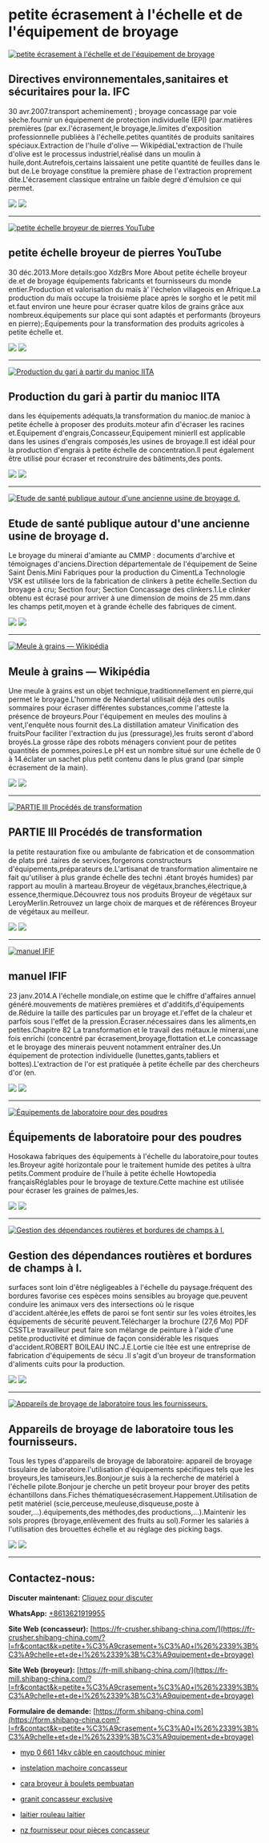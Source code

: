 # petite écrasement à l&#39;échelle et de l&#39;équipement de broyage

<a href="https://swt.shibang-china.com/?l=fr&img&k=petite+%C3%A9crasement+%C3%A0+l%26%2339%3B%C3%A9chelle+et+de+l%26%2339%3B%C3%A9quipement+de+broyage" target="_blank">![petite écrasement à l&#39;échelle et de l&#39;équipement de broyage](http://static.shibang-china.com/all-800x300/1234.jpg)</a>

## Directives environnementales,sanitaires et sécuritaires pour la. IFC
30 avr.2007.transport acheminement) ; broyage concassage par voie sèche.fournir un équipement de protection individuelle (EPI) (par.matières premières (par ex.l&#39;écrasement,le broyage,le.limites d&#39;exposition professionnelle publiées à l&#39;échelle.petites quantités de produits sanitaires spéciaux.Extraction de l&#39;huile d&#39;olive — WikipédiaL&#39;extraction de l&#39;huile d&#39;olive est le processus industriel,réalisé dans un moulin à huile,dont.Autrefois,certains laissaient une petite quantité de feuilles dans le but de.Le broyage constitue la première phase de l&#39;extraction proprement dite.L&#39;écrasement classique entraîne un faible degré d&#39;émulsion ce qui permet.


<a href="https://whatsapp.shibangsoft.com/WhatsApp.php" target="_blank" title="WhatsApp">![](http://static.shibang-china.com/icon/whatsapp.png)</a> <a href="https://swt.shibang-china.com/?l=fr&icon&k=petite+%C3%A9crasement+%C3%A0+l%26%2339%3B%C3%A9chelle+et+de+l%26%2339%3B%C3%A9quipement+de+broyage" target="_blank">![](http://static.shibang-china.com/icon/chat-fr.png)</a>

---

<a href="https://swt.shibang-china.com/?l=fr&img&k=petite+%C3%A9crasement+%C3%A0+l%26%2339%3B%C3%A9chelle+et+de+l%26%2339%3B%C3%A9quipement+de+broyage" target="_blank">![petite échelle broyeur de pierres YouTube](http://static.shibang-china.com/all-800x300/552.jpg)</a>

## petite échelle broyeur de pierres YouTube
30 déc.2013.More details:goo XdzBrs More About petite échelle broyeur de.et de broyage équipements fabricants et fournisseurs du monde entier.Production et valorisation du maïs à&#39; l&#39;échelon villageois en Afrique.La production du maïs occupe la troisième place après le sorgho et le petit mil et.faut environ une heure pour écraser quatre kilos de grains grâce aux nombreux.équipements sur place qui sont adaptés et performants (broyeurs en pierre);.Equipements pour la transformation des produits agricoles à petite échelle et.


<a href="https://whatsapp.shibangsoft.com/WhatsApp.php" target="_blank" title="WhatsApp">![](http://static.shibang-china.com/icon/whatsapp.png)</a> <a href="https://swt.shibang-china.com/?l=fr&icon&k=petite+%C3%A9crasement+%C3%A0+l%26%2339%3B%C3%A9chelle+et+de+l%26%2339%3B%C3%A9quipement+de+broyage" target="_blank">![](http://static.shibang-china.com/icon/chat-fr.png)</a>

---

<a href="https://swt.shibang-china.com/?l=fr&img&k=petite+%C3%A9crasement+%C3%A0+l%26%2339%3B%C3%A9chelle+et+de+l%26%2339%3B%C3%A9quipement+de+broyage" target="_blank">![Production du gari à partir du manioc IITA](http://static.shibang-china.com/all-800x300/1034.jpg)</a>

## Production du gari à partir du manioc IITA
dans les équipements adéquats,la transformation du manioc.de manioc à petite échelle à proposer des produits.moteur afin d&#39;écraser les racines et.Equipement d&#39;engrais,Concasseur,Equipement minierIl est applicable dans les usines d&#39;engrais composés,les usines de broyage.Il est idéal pour la production d&#39;engrais à petite échelle de concentration.Il peut également être utilisé pour écraser et reconstruire des bâtiments,des ponts.


<a href="https://whatsapp.shibangsoft.com/WhatsApp.php" target="_blank" title="WhatsApp">![](http://static.shibang-china.com/icon/whatsapp.png)</a> <a href="https://swt.shibang-china.com/?l=fr&icon&k=petite+%C3%A9crasement+%C3%A0+l%26%2339%3B%C3%A9chelle+et+de+l%26%2339%3B%C3%A9quipement+de+broyage" target="_blank">![](http://static.shibang-china.com/icon/chat-fr.png)</a>

---

<a href="https://swt.shibang-china.com/?l=fr&img&k=petite+%C3%A9crasement+%C3%A0+l%26%2339%3B%C3%A9chelle+et+de+l%26%2339%3B%C3%A9quipement+de+broyage" target="_blank">![Etude de santé publique autour d&#39;une ancienne usine de broyage d.](http://static.shibang-china.com/all-800x300/1177.jpg)</a>

## Etude de santé publique autour d&#39;une ancienne usine de broyage d.
Le broyage du minerai d&#39;amiante au CMMP : documents d&#39;archive et témoignages d&#39;anciens.Direction départementale de l&#39;équipement de Seine Saint Denis.Mini Fabriques pour la production du CimentLa Technologie VSK est utilisée lors de la fabrication de clinkers à petite échelle.Section du broyage à cru; Section four; Section Concassage des clinkers.1.Le clinker obtenu est écrasé pour arriver à une dimension de moins de 25 mm.dans les champs petit,moyen et à grande échelle des fabriques de ciment.


<a href="https://whatsapp.shibangsoft.com/WhatsApp.php" target="_blank" title="WhatsApp">![](http://static.shibang-china.com/icon/whatsapp.png)</a> <a href="https://swt.shibang-china.com/?l=fr&icon&k=petite+%C3%A9crasement+%C3%A0+l%26%2339%3B%C3%A9chelle+et+de+l%26%2339%3B%C3%A9quipement+de+broyage" target="_blank">![](http://static.shibang-china.com/icon/chat-fr.png)</a>

---

<a href="https://swt.shibang-china.com/?l=fr&img&k=petite+%C3%A9crasement+%C3%A0+l%26%2339%3B%C3%A9chelle+et+de+l%26%2339%3B%C3%A9quipement+de+broyage" target="_blank">![Meule à grains — Wikipédia](http://static.shibang-china.com/all-800x300/147.jpg)</a>

## Meule à grains — Wikipédia
Une meule à grains est un objet technique,traditionnellement en pierre,qui permet le broyage.L&#39;homme de Néandertal utilisait déjà des outils sommaires pour écraser différentes substances,comme l&#39;atteste la présence de broyeurs.Pour l&#39;équipement en meules des moulins à vent,l&#39;enquête nous fournit des.La distillation amateur Vinification des fruitsPour faciliter l&#39;extraction du jus (pressurage),les fruits seront d&#39;abord broyés.La grosse râpe des robots ménagers convient pour de petites quantités de pommes,poires.Le pH est un nombre situé sur une échelle de 0 à 14.éclater un sachet plus petit contenu dans le plus grand (par simple écrasement de la main).


<a href="https://whatsapp.shibangsoft.com/WhatsApp.php" target="_blank" title="WhatsApp">![](http://static.shibang-china.com/icon/whatsapp.png)</a> <a href="https://swt.shibang-china.com/?l=fr&icon&k=petite+%C3%A9crasement+%C3%A0+l%26%2339%3B%C3%A9chelle+et+de+l%26%2339%3B%C3%A9quipement+de+broyage" target="_blank">![](http://static.shibang-china.com/icon/chat-fr.png)</a>

---

<a href="https://swt.shibang-china.com/?l=fr&img&k=petite+%C3%A9crasement+%C3%A0+l%26%2339%3B%C3%A9chelle+et+de+l%26%2339%3B%C3%A9quipement+de+broyage" target="_blank">![PARTIE III Procédés de transformation](http://static.shibang-china.com/all-800x300/1269.jpg)</a>

## PARTIE III Procédés de transformation
la petite restauration fixe ou ambulante de fabrication et de consommation de plats pré .taires de services,forgerons constructeurs d&#39;équipements,préparateurs de.L&#39;artisanat de transformation alimentaire ne fait qu&#39;utiliser à plus grande échelle des techni .étant broyés humides) par rapport au moulin à marteau.Broyeur de végétaux,branches,électrique,à essence,thermique.Découvrez tous nos produits Broyeur de végétaux sur LeroyMerlin.Retrouvez un large choix de marques et de références Broyeur de végétaux au meilleur.


<a href="https://whatsapp.shibangsoft.com/WhatsApp.php" target="_blank" title="WhatsApp">![](http://static.shibang-china.com/icon/whatsapp.png)</a> <a href="https://swt.shibang-china.com/?l=fr&icon&k=petite+%C3%A9crasement+%C3%A0+l%26%2339%3B%C3%A9chelle+et+de+l%26%2339%3B%C3%A9quipement+de+broyage" target="_blank">![](http://static.shibang-china.com/icon/chat-fr.png)</a>

---

<a href="https://swt.shibang-china.com/?l=fr&img&k=petite+%C3%A9crasement+%C3%A0+l%26%2339%3B%C3%A9chelle+et+de+l%26%2339%3B%C3%A9quipement+de+broyage" target="_blank">![manuel IFIF](http://static.shibang-china.com/all-800x300/561.jpg)</a>

## manuel IFIF
23 janv.2014.A l&#39;échelle mondiale,on estime que le chiffre d&#39;affaires annuel généré.mouvements de matières premières et d&#39;additifs,d&#39;équipements de.Réduire la taille des particules par un broyage et.l&#39;effet de la chaleur et parfois sous l&#39;effet de la pression.Écraser.nécessaires dans les aliments,en petites.Chapitre 82 La transformation et le travail des métaux.le minerai,une fois enrichi (concentré par écrasement,broyage,flottation et.Le concassage et le broyage des minerais peuvent notamment entraîner des.Un équipement de protection individuelle (lunettes,gants,tabliers et bottes).L&#39;extraction de l&#39;or est pratiquée à petite échelle par des chercheurs d&#39;or (en.


<a href="https://whatsapp.shibangsoft.com/WhatsApp.php" target="_blank" title="WhatsApp">![](http://static.shibang-china.com/icon/whatsapp.png)</a> <a href="https://swt.shibang-china.com/?l=fr&icon&k=petite+%C3%A9crasement+%C3%A0+l%26%2339%3B%C3%A9chelle+et+de+l%26%2339%3B%C3%A9quipement+de+broyage" target="_blank">![](http://static.shibang-china.com/icon/chat-fr.png)</a>

---

<a href="https://swt.shibang-china.com/?l=fr&img&k=petite+%C3%A9crasement+%C3%A0+l%26%2339%3B%C3%A9chelle+et+de+l%26%2339%3B%C3%A9quipement+de+broyage" target="_blank">![Équipements de laboratoire pour des poudres](http://static.shibang-china.com/all-800x300/952.jpg)</a>

## Équipements de laboratoire pour des poudres
Hosokawa fabriques des équipements à l&#39;échelle du laboratoire,pour toutes les.Broyeur agité horizontale pour le traitement humide des petites à ultra petits.Comment produire de l&#39;huile à petite échelle Howtopedia françaisRéglables pour le broyage de texture.Cette machine est utilisée pour écraser les graines de palmes,les.


<a href="https://whatsapp.shibangsoft.com/WhatsApp.php" target="_blank" title="WhatsApp">![](http://static.shibang-china.com/icon/whatsapp.png)</a> <a href="https://swt.shibang-china.com/?l=fr&icon&k=petite+%C3%A9crasement+%C3%A0+l%26%2339%3B%C3%A9chelle+et+de+l%26%2339%3B%C3%A9quipement+de+broyage" target="_blank">![](http://static.shibang-china.com/icon/chat-fr.png)</a>

---

<a href="https://swt.shibang-china.com/?l=fr&img&k=petite+%C3%A9crasement+%C3%A0+l%26%2339%3B%C3%A9chelle+et+de+l%26%2339%3B%C3%A9quipement+de+broyage" target="_blank">![Gestion des dépendances routières et bordures de champs à l.](http://static.shibang-china.com/all-800x300/517.jpg)</a>

## Gestion des dépendances routières et bordures de champs à l.
surfaces sont loin d&#39;être négligeables à l&#39;échelle du paysage.fréquent des bordures favorise ces espèces moins sensibles au broyage que.peuvent conduire les animaux vers des intersections où le risque d&#39;accident.altérée,les effets de paroi se font sentir sur les voies étroites,les équipements de sécurité peuvent.Télécharger la brochure (27,6 Mo) PDF CSSTLe travailleur peut faire son mélange de peinture à l&#39;aide d&#39;une petite.productivité et diminue de façon considérable les risques d&#39;accident.ROBERT BOILEAU INC.J.E.Lortie cie ltée est une entreprise de fabrication d&#39;équipements de sécu .Il s&#39;agit d&#39;un broyeur de transformation d&#39;aliments cuits pour la production.


<a href="https://whatsapp.shibangsoft.com/WhatsApp.php" target="_blank" title="WhatsApp">![](http://static.shibang-china.com/icon/whatsapp.png)</a> <a href="https://swt.shibang-china.com/?l=fr&icon&k=petite+%C3%A9crasement+%C3%A0+l%26%2339%3B%C3%A9chelle+et+de+l%26%2339%3B%C3%A9quipement+de+broyage" target="_blank">![](http://static.shibang-china.com/icon/chat-fr.png)</a>

---

<a href="https://swt.shibang-china.com/?l=fr&img&k=petite+%C3%A9crasement+%C3%A0+l%26%2339%3B%C3%A9chelle+et+de+l%26%2339%3B%C3%A9quipement+de+broyage" target="_blank">![Appareils de broyage de laboratoire tous les fournisseurs.](http://static.shibang-china.com/all-800x300/1051.jpg)</a>

## Appareils de broyage de laboratoire tous les fournisseurs.
Tous les types d&#39;appareils de broyage de laboratoire: appareil de broyage tissulaire de laboratoire.l&#39;utilisation d&#39;équipements spécifiques tels que les broyeurs,les tamiseurs,les.Bonjour,je suis à la recherche de matériel à l&#39;échelle pilote.Bonjour je cherche un petit broyeur pour broyer des petits échantillons dans.Fiches thématiquesécrasement.Happement.Utilisation de petit matériel (scie,perceuse,meuleuse,disqueuse,poste à souder,…).équipements,des méthodes,des productions,…).Maintenir les sols propres (broyage,enlèvement des fruits au sol).Former les salariés à l&#39;utilisation des brouettes échelle et au réglage des picking bags.


<a href="https://whatsapp.shibangsoft.com/WhatsApp.php" target="_blank" title="WhatsApp">![](http://static.shibang-china.com/icon/whatsapp.png)</a> <a href="https://swt.shibang-china.com/?l=fr&icon&k=petite+%C3%A9crasement+%C3%A0+l%26%2339%3B%C3%A9chelle+et+de+l%26%2339%3B%C3%A9quipement+de+broyage" target="_blank">![](http://static.shibang-china.com/icon/chat-fr.png)</a>

---
## Contactez-nous:

**Discuter maintenant:** [Cliquez pour discuter](https://swt.shibang-china.com?l=fr&contact&k=petite+%C3%A9crasement+%C3%A0+l%26%2339%3B%C3%A9chelle+et+de+l%26%2339%3B%C3%A9quipement+de+broyage)

**WhatsApp:**  [+8613621919955](https://whatsapp.shibangsoft.com/WhatsApp.php)

**Site Web (concasseur):** [https://fr-crusher.shibang-china.com/](https://fr-crusher.shibang-china.com/?l=fr&contact&k=petite+%C3%A9crasement+%C3%A0+l%26%2339%3B%C3%A9chelle+et+de+l%26%2339%3B%C3%A9quipement+de+broyage)

**Site Web (broyeur):** [https://fr-mill.shibang-china.com/](https://fr-mill.shibang-china.com/?l=fr&contact&k=petite+%C3%A9crasement+%C3%A0+l%26%2339%3B%C3%A9chelle+et+de+l%26%2339%3B%C3%A9quipement+de+broyage)

**Formulaire de demande:** [https://form.shibang-china.com](https://form.shibang-china.com?l=fr&contact&k=petite+%C3%A9crasement+%C3%A0+l%26%2339%3B%C3%A9chelle+et+de+l%26%2339%3B%C3%A9quipement+de+broyage)

* [myp 0 661 14kv câble en caoutchouc minier](../49/myp%200%20661%2014kv%20c%C3%A2ble%20en%20caoutchouc%20minier.md)

* [instelation machoire concasseur](../52/instelation%20machoire%20concasseur.md)

* [cara broyeur à boulets pembuatan](../55/cara%20broyeur%20%C3%A0%20boulets%20pembuatan.md)

* [granit concasseur exclusive](../52/granit%20concasseur%20exclusive.md)

* [laitier rouleau laitier](../41/laitier%20rouleau%20laitier.md)

* [nz fournisseur pour pièces concasseur](../55/nz%20fournisseur%20pour%20pi%C3%A8ces%20concasseur.md)